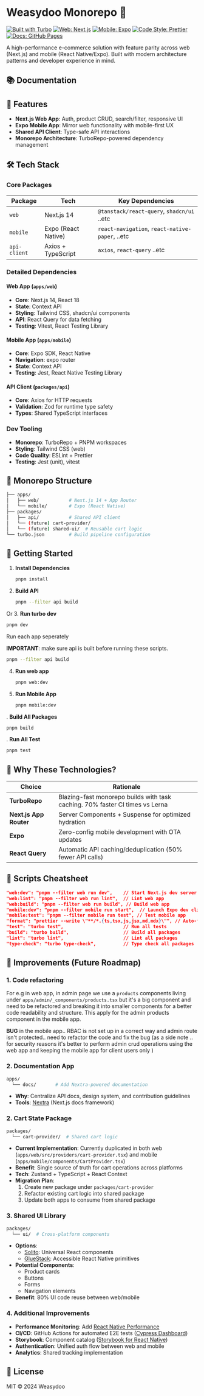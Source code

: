 # Weasydoo Monorepo 🚀

[![Built with Turbo](https://img.shields.io/badge/Built%20with-TurboRepo-5C47FF?style=flat)](https://turbo.build)
[![Web: Next.js](https://img.shields.io/badge/Web-Next.js-000000?logo=next.js)](https://nextjs.org)
[![Mobile: Expo](https://img.shields.io/badge/Mobile-Expo-4630EB?logo=expo)](https://expo.dev)
[![Code Style: Prettier](https://img.shields.io/badge/Code%20Style-Prettier-ff69b4?logo=prettier)](https://prettier.io)
[![Docs: GitHub Pages](https://img.shields.io/badge/Docs-GitHub%20Pages-222222?logo=github)](https://your-org.github.io/weasydoo)

A high-performance e-commerce solution with feature parity across web (Next.js) and mobile (React Native/Expo). Built with modern architecture patterns and developer experience in mind.

## 📚 Documentation

## 🌟 Features
- **Next.js Web App**: Auth, product CRUD, search/filter, responsive UI
- **Expo Mobile App**: Mirror web functionality with mobile-first UX
- **Shared API Client**: Type-safe API interactions
- **Monorepo Architecture**: TurboRepo-powered dependency management

## 🛠 Tech Stack

### Core Packages
| Package       | Tech                        | Key Dependencies                          |
|---------------|-----------------------------|-------------------------------------------|
| `web`         | Next.js 14                  | `@tanstack/react-query`, `shadcn/ui` ..etc |
| `mobile`      | Expo (React Native)         | `react-navigation`, `react-native-paper`, ..etc |
| `api-client`  | Axios + TypeScript          | `axios`, `react-query` ..etc     |

### Detailed Dependencies

#### Web App (`apps/web`)
- **Core**: Next.js 14, React 18
- **State**: Context API 
- **Styling**: Tailwind CSS, shadcn/ui components
- **API**: React Query for data fetching
- **Testing**: Vitest, React Testing Library

#### Mobile App (`apps/mobile`)
- **Core**: Expo SDK, React Native
- **Navigation**: expo router
- **State**: Context API
- **Testing**: Jest, React Native Testing Library

#### API Client (`packages/api`)
- **Core**: Axios for HTTP requests
- **Validation**: Zod for runtime type safety
- **Types**: Shared TypeScript interfaces

### Dev Tooling
- **Monorepo**: TurboRepo + PNPM workspaces
- **Styling**: Tailwind CSS (web)
- **Code Quality**: ESLint + Prettier
- **Testing**: Jest (unit), vitest

## 📂 Monorepo Structure
```bash
├── apps/
│   ├── web/           # Next.js 14 + App Router
│   └── mobile/        # Expo (React Native)
├── packages/
│   ├── api/           # Shared API client
│   └── (future) cart-provider/
│   └── (future) shared-ui/  # Reusable cart logic
└── turbo.json         # Build pipeline configuration
```

## 🚀 Getting Started

1. **Install Dependencies**
   ```bash
   pnpm install
   ```
2. **Build API**
   ```bash
   pnpm --filter api build
   ```
Or
3. **Run turbo dev**
   ```bash
   pnpm dev
   ```

Run each app seperately

**IMPORTANT**: make sure api is built before running these scripts.
```bash
pnpm --filter api build
```
4. **Run web app**
   ```bash
   pnpm web:dev
   ```
5. **Run Mobile App**
   ```bash
   pnpm mobile:dev
   ```

. **Build All Packages**
   ```bash
   pnpm build
   ```
. **Run All Test**
   ```bash
   pnpm test
   ```

## 🤔 Why These Technologies?

| Choice                | Rationale                                                                 |
|-----------------------|---------------------------------------------------------------------------|
| **TurboRepo**         | Blazing-fast monorepo builds with task caching. 70% faster CI times vs Lerna |
| **Next.js App Router**| Server Components + Suspense for optimized hydration                     |
| **Expo**              | Zero-config mobile development with OTA updates                          |             |
| **React Query**       | Automatic API caching/deduplication (50% fewer API calls)                |

## 🔧 Scripts Cheatsheet
```json
"web:dev": "pnpm --filter web run dev",    // Start Next.js dev server
"web:lint": "pnpm --filter web run lint",  // Lint web app
"web:build": "pnpm --filter web run build", // Build web app
"mobile:dev": "pnpm --filter mobile run start",  // Launch Expo dev client
"mobile:test": "pnpm --filter mobile run test", // Test mobile app
"format": "prettier --write \"**/*.{ts,tsx,js,jsx,md,mdx}\"", // Auto-format code
"test": "turbo test",                      // Run all tests
"build": "turbo build",                    // Build all packages
"lint": "turbo lint",                      // Lint all packages
"type-check": "turbo type-check",          // Type check all packages
```

## 🚧 Improvements (Future Roadmap)
### 1. Code refactoring
For e.g in web app, in admin page we use a `products` components living under `apps/admin/_components/products.tsx` but it's a big component and need to be refactored and breaking it into smaller components for a better code readability and structure.
This apply for the admin products component in the mobile app.

**BUG** in the mobile app.. RBAC is not set up in a correct way and admin route isn't protected.. need to refactor the code and fix the bug
(as a side note .. for security reasons it's better to perform admin crud operations using the web app and keeping the mobile app for client users only )

### 2. Documentation App
```bash
apps/
  └── docs/       # Add Nextra-powered documentation
```
- **Why**: Centralize API docs, design system, and contribution guidelines
- **Tools**: [Nextra](https://nextra.site) (Next.js docs framework)

### 2. Cart State Package
```bash
packages/
  └── cart-provider/  # Shared cart logic
```
- **Current Implementation**: Currently duplicated in both web (`apps/web/src/providers/cart-provider.tsx`) and mobile (`apps/mobile/components/CartProvider.tsx`)
- **Benefit**: Single source of truth for cart operations across platforms
- **Tech**: Zustand + TypeScript + React Context
- **Migration Plan**: 
  1. Create new package under `packages/cart-provider`
  2. Refactor existing cart logic into shared package
  3. Update both apps to consume from shared package

### 3. Shared UI Library
```bash
packages/
  └── ui/  # Cross-platform components
```
- **Options**:
  - [Solito](https://solito.dev): Universal React components
  - [GlueStack](https://ui.gluestack.io): Accessible React Native primitives
- **Potential Components**:
  - Product cards
  - Buttons
  - Forms
  - Navigation elements
- **Benefit**: 80% UI code reuse between web/mobile

### 4. Additional Improvements
- **Performance Monitoring**: Add [React Native Performance](https://shopify.github.io/react-native-performance/)
- **CI/CD**: GitHub Actions for automated E2E tests ([Cypress Dashboard](https://www.cypress.io/dashboard/))
- **Storybook**: Component catalog ([Storybook for React Native](https://storybook.js.org/blog/storybook-for-react-native/))
- **Authentication**: Unified auth flow between web and mobile
- **Analytics**: Shared tracking implementation

## 📄 License
MIT © 2024 Weasydoo